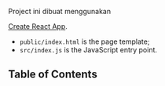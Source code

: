 Project ini dibuat menggunakan 

[Create React App](https://github.com/facebookincubator/create-react-app).

* `public/index.html` is the page template;
* `src/index.js` is the JavaScript entry point.

## Table of Contents

